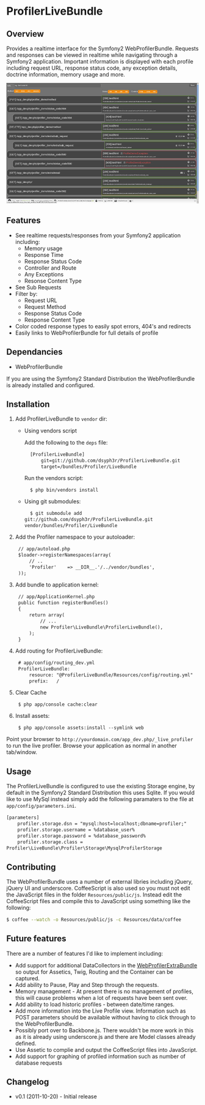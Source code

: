 # ProfilerLiveBundle

## Overview

Provides a realtime interface for the Symfony2 WebProfilerBundle. Requests
and responses can be viewed in realtime while navigating through a Symfony2 application.
Important information is displayed with each profile including request URL,
response status code, any exception details, doctrine information, memory usage
and more.

![profiler_live_bundle](https://github.com/dsyph3r/ProfilerLiveDemo/raw/master/src/Profiler/DemoBundle/Resources/public/images/screenshot.jpg)

## Features

 * See realtime requests/responses from your Symfony2 application including:
   * Memory usage
   * Response Time
   * Response Status Code
   * Controller and Route
   * Any Exceptions
   * Resonse Content Type
 * See Sub Requests
 * Filter by:
   * Request URL
   * Request Method
   * Response Status Code
   * Response Content Type
 * Color coded response types to easily spot errors, 404's and redirects
 * Easily links to WebProfilerBundle for full details of profile

## Dependancies

 * WebProfilerBundle

If you are using the Symfony2 Standard Distribution the WebProfilerBundle
is already installed and configured.

## Installation

1. Add ProfilerLiveBundle to `vendor` dir:

    * Using vendors script

        Add the following to the `deps` file:

            [ProfilerLiveBundle]
                git=git://github.com/dsyph3r/ProfilerLiveBundle.git
                target=/bundles/Profiler/LiveBundle

        Run the vendors script:

            $ php bin/vendors install

    * Using git submodules:

            $ git submodule add git://github.com/dsyph3r/ProfilerLiveBundle.git vendor/bundles/Profiler/LiveBundle

2. Add the Profiler namespace to your autoloader:

        // app/autoload.php
        $loader->registerNamespaces(array(
            // ..
            'Profiler'    => __DIR__.'/../vendor/bundles',
        ));

3. Add bundle to application kernel:

        // app/ApplicationKernel.php
        public function registerBundles()
        {
            return array(
                // ...
                new Profiler\LiveBundle\ProfilerLiveBundle(),
            );
        }

4. Add routing for ProfilerLiveBundle:

        # app/config/routing_dev.yml
        ProfilerLiveBundle:
            resource: "@ProfilerLiveBundle/Resources/config/routing.yml"
            prefix:   /

5. Clear Cache

        $ php app/console cache:clear

6. Install assets:

        $ php app/console assets:install --symlink web

Point your browser to `http://yourdomain.com/app_dev.php/_live_profiler` to run
the live profiler. Browse your application as normal in another tab/window.

## Usage

The ProfilerLiveBundle is configured to use the existing Storage engine, by default
in the Symfony2 Standard Distribution this uses Sqlite. If you would like to
use MySql instead simply add the following paramaters to the file at
`app/config/parameters.ini`.

````
[parameters]
    profiler.storage.dsn = "mysql:host=localhost;dbname=profiler;"
    profiler.storage.username = %database_user%
    profiler.storage.password = %database_password%
    profiler.storage.class = Profiler\LiveBundle\Profiler\Storage\MysqlProfilerStorage
````

## Contributing

The WebProfilerBundle uses a number of external libries including jQuery,
jQuery UI and underscore. CoffeeScript is also used so you must not edit the JavaScript
files in the folder `Resources/public/js`. Instead edit the
CoffeeScript files and compile this to JavaScript using something like the
following:

````bash
$ coffee --watch -o Resources/public/js -c Resources/data/coffee
````

## Future features

There are a number of features I'd like to implement including:

 * Add support for additional DataCollectors in the
   [WebProfilerExtraBundle](https://github.com/Elao/WebProfilerExtraBundle)
   so output for Assetics, Twig, Routing and the Container can be captured.
 * Add ability to Pause, Play and Step through the requests.
 * Memory management - At present there is no management of profiles, this will
   cause problems when a lot of requests have been sent over.
 * Add ability to load historic profiles - between date/time ranges.
 * Add more information into the Live Profile view. Information such as POST parameters
   should be available without having to click through to the WebProfilerBundle.
 * Possibly port over to Backbone.js. There wouldn't be more work in this as it
   is already using underscore.js and there are Model classes already defined.
 * Use Assetic to complie and output the CoffeeScript files into JavaScript.
 * Add support for graphing of profiled information such as number of database requests

## Changelog

 * v0.1 (2011-10-20) - Initial release
